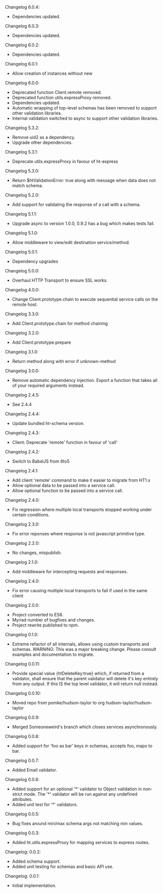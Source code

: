 Changelog 6.0.4:

 * Dependencies updated.

Changelog 6.0.3:

 * Dependencies updated.

Changelog 6.0.2:

 * Dependencies updated.

Changelog 6.0.1:

 * Allow creation of instances without new

Changelog 6.0.0:

 * Deprecated function Client.remote removed.
 * Deprecated function utils.expressProxy removed.
 * Dependencies updated.
 * Automatic wrapping of top-level schemas has been removed to support other validation libraries.
 * Internal validation switched to async to support other validation libraries.

Changelog 5.3.2:

 * Remove uid2 as a dependency.
 * Upgrade other dependencies.

Changelog 5.3.1:

 * Deprecate utils.expressProxy in favour of ht-express

Changelog 5.3.0:

 * Return $htValidationError: true along with message when data does not match schema.

Changelog 5.2.0:

 * Add support for validating the response of a call with a schema.

Changelog 5.1.1:

 * Upgrade async to version 1.0.0, 0.9.2 has a bug which makes tests fail.

Changelog 5.1.0:

 * Allow middleware to view/edit destination service/method.

Changelog 5.0.1:

 * Dependency upgrades

Changelog 5.0.0:

 * Overhaul HTTP Transport to ensure SSL works.

Changelog 4.0.0:

 * Change Client.prototype.chain to execute sequential service calls on the remote host.

Changelog 3.3.0:

 * Add Client.prototype.chain for method chaining

Changelog 3.2.0:

 * Add Client.prototype.prepare

Changelog 3.1.0:

 * Return method along with error if unknown-method

Changelog 3.0.0:

 * Remove automatic dependency injection. Export a function that takes all of your required arguments instead.

Changelog 2.4.5:

 * See 2.4.4

Changelog 2.4.4:

 * Update bundled ht-schema version.

Changelog 2.4.3:

 * Client: Deprecate 'remote' function in favour of 'call'

Changelog 2.4.2:

 * Switch to BabelJS from 6to5

Changelog 2.4.1:

 * Add client 'remote' command to make it easier to migrate from HT1.x
 * Allow optional data to be passed into a service call.
 * Allow optional function to be passed into a service call.

Changelog 2.4.0:

 * Fix regression where multiple local transports stopped working under certain conditions.

Changelog 2.3.0:

 * Fix error reponses where response is not javascript primitive type.

Changelog 2.2.0:

 * No changes, mispublish.

Changelog 2.1.0:

 * Add middleware for intercepting requests and responses.

Changelog 2.4.0:

 * Fix error causing multiple local transports to fail if used in the same client

Changelog 2.0.0:

 * Project converted to ES6.
 * Myriad number of bugfixes and changes.
 * Project rewrite published to npm.

Changelog 0.1.0:

 * Extreme refactor of all internals, allows using custom transports and schemas.
   WARNING: This was a major breaking change. Please consult examples and documentation
            to migrate.

Changelog 0.0.11:

 * Provide special value {htDeleteKey:true} which, if returned from a validator,
   shall ensure that the parent validator will delete it's key entirely from any
   output. If this IS the top level validator, it will return null instead.

Changelog 0.0.10:

 * Moved repo from pomke/hudson-taylor to org hudson-taylor/hudson-taylor

Changelog 0.0.9:

 * Merged Someoneweird's branch which closes services asynchronously.

Changelog 0.0.8:

 * Added support for 'foo as bar' keys in schemas, accepts foo, maps to bar.

Changelog 0.0.7:

 * Added Email validator.

Changelog 0.0.6:

 * Added support for an optional '\*' validator to Object validation in non-strict
   mode. The '\*' validator will be run against any undefined attributes.
 * Added unit test for '*' validators.

Changelog 0.0.5:

 * Bug fixes around min/max schema args not matching min values.

Changelog 0.0.3:

 * Added ht.utils.expressProxy for mapping services to express routes.

Changelog: 0.0.2:

* Added schema support.
* Added unit testing for schemas and basic API use.

Changelog: 0.0.1:

* Initial implementation.
